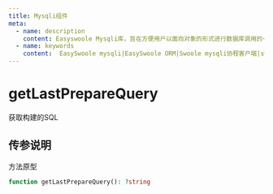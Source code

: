```yaml
---
title: Mysqli组件
meta:
  - name: description
    content: Easyswoole Mysqli库，旨在方便用户以面向对象的形式进行数据库调用的一个库。并且为Orm组件等高级用法提供了基础支持
  - name: keywords
    content:  EasySwoole mysqli|EasySwoole ORM|Swoole mysqli协程客户端|swoole ORM
---
```

# getLastPrepareQuery

获取构建的SQL


## 传参说明


方法原型
```php
function getLastPrepareQuery(): ?string
```
